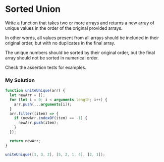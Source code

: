 # Sorted Union

Write a function that takes two or more arrays and returns a new array of unique values in the order of the original provided arrays.

In other words, all values present from all arrays should be included in their original order, but with no duplicates in the final array.

The unique numbers should be sorted by their original order, but the final array should not be sorted in numerical order.

Check the assertion tests for examples.

### My Solution

```javascript
function uniteUnique(arr) {
  let newArr = [];
  for (let i = 0; i < arguments.length; i++) {
    arr.push(...arguments[i]);
  }
  arr.filter((item) => {
    if (newArr.indexOf(item) == -1) {
      newArr.push(item);
    }
  });

  return newArr;
}

uniteUnique([1, 3, 2], [5, 2, 1, 4], [2, 1]);
```
